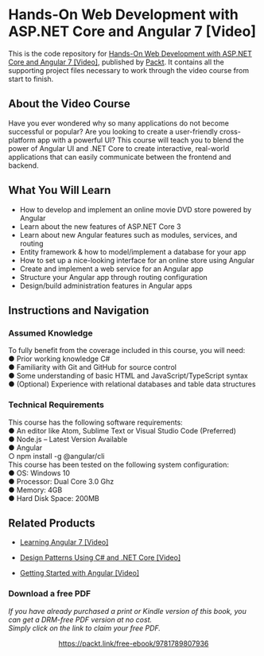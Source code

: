 # Hands-On Web Development with ASP.NET Core and Angular 7 [Video]
This is the code repository for [Hands-On Web Development with ASP.NET Core and Angular 7 [Video]](https://www.packtpub.com/web-development/hands-web-development-aspnet-core-and-angular-7-video?utm_source=github&utm_medium=repository&utm_campaign=9781789807936), published by [Packt](https://www.packtpub.com/?utm_source=github). It contains all the supporting project files necessary to work through the video course from start to finish.
## About the Video Course
Have you ever wondered why so many applications do not become successful or popular? Are you looking to create a user-friendly cross-platform app with a powerful UI? This course will teach you to blend the power of Angular UI and .NET Core to create interactive, real-world applications that can easily communicate between the frontend and backend.

<H2>What You Will Learn</H2>
<DIV class=book-info-will-learn-text>
<UL>
<LI>How to develop and implement an online movie DVD store powered by Angular 
<LI>Learn about the new features of ASP.NET Core 3 
<LI>Learn about new Angular features such as modules, services, and routing 
<LI>Entity framework &amp; how to model/implement a database for your app 
<LI>How to set up a nice-looking interface for an online store using Angular 
<LI>Create and implement a web service for an Angular app 
<LI>Structure your Angular app through routing configuration 
<LI>Design/build administration features in Angular apps </LI></UL></DIV>

## Instructions and Navigation
### Assumed Knowledge
To fully benefit from the coverage included in this course, you will need:<br/>
●	Prior working knowledge C# <br/>
●	Familiarity with Git and GitHub for source control<br/>
●	Some understanding of basic HTML and JavaScript/TypeScript syntax<br/>
●	(Optional) Experience with relational databases and table data structures<br/>

### Technical Requirements
This course has the following software requirements:<br/>
●	An editor like Atom, Sublime Text or Visual Studio Code (Preferred)<br/>
●	Node.js – Latest Version Available<br/>
●	Angular<br/>
○	 npm install -g @angular/cli<br/>
This course has been tested on the following system configuration:<br/>
●	OS: Windows 10<br/>
●	Processor: Dual Core 3.0 Ghz<br/>
●	Memory: 4GB<br/>
●	Hard Disk Space: 200MB<br/>


## Related Products
* [Learning Angular 7 [Video]](https://www.packtpub.com/web-development/learning-angular-7-video?utm_source=github&utm_medium=repository&utm_campaign=9781789804461)

* [Design Patterns Using C# and .NET Core [Video]](https://www.packtpub.com/application-development/design-patterns-using-c-and-net-core-video?utm_source=github&utm_medium=repository&utm_campaign=9781788625258)

* [Getting Started with Angular [Video]](https://www.packtpub.com/application-development/getting-started-angular-video?utm_source=github&utm_medium=repository&utm_campaign=9781788628563)

### Download a free PDF

 <i>If you have already purchased a print or Kindle version of this book, you can get a DRM-free PDF version at no cost.<br>Simply click on the link to claim your free PDF.</i>
<p align="center"> <a href="https://packt.link/free-ebook/9781789807936">https://packt.link/free-ebook/9781789807936 </a> </p>
